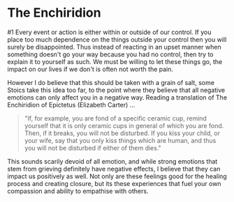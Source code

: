 # The Enchiridion

#1
Every event or action is either within or outside of our control. If you place too much dependence on the things outside your control then you will surely be disappointed. Thus instead of reacting in an upset manner when something doesn't go your way because you had no control, then try to explain it to yourself as such. We must be willing to let these things go, the impact on our lives if we don't is often not worth the pain.

However I do believe that this should be taken with a grain of salt, some Stoics take this idea too far, to the point where they believe that all negative emotions can only affect you in a negative way. 
Reading a translation of The Enchiridion of Epictetus (Elizabeth Carter) ...

>"If, for example, you are fond of a specific ceramic cup, remind yourself that it is only ceramic cups in general of which you are fond. Then, if it breaks, you will not be disturbed. If you kiss your child, or your wife, say that you only kiss things which are human, and thus you will not be disturbed if either of them dies."

This sounds scarily devoid of all emotion, and while strong emotions that stem from grieving definitely have negative effects, I believe that they can impact us positively as well. Not only are these feelings good for the healing process and creating closure, but its these experiences that fuel your own compassion and ability to empathise with others.
